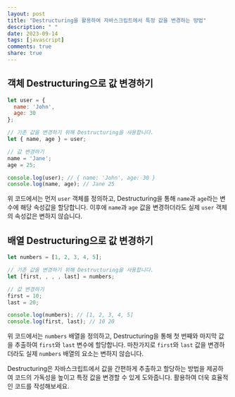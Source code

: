 ```yaml
---
layout: post
title: "Destructuring을 활용하여 자바스크립트에서 특정 값을 변경하는 방법"
description: " "
date: 2023-09-14
tags: [javascript]
comments: true
share: true
---
```


## 객체 Destructuring으로 값 변경하기

```javascript
let user = {
  name: 'John',
  age: 30
};

// 기존 값을 변경하기 위해 Destructuring을 사용합니다.
let { name, age } = user;

// 값 변경하기
name = 'Jane';
age = 25;

console.log(user); // { name: 'John', age: 30 }
console.log(name, age); // Jane 25
```

위 코드에서는 먼저 `user` 객체를 정의하고, Destructuring을 통해 `name`과 `age`라는 변수에 해당 속성값을 할당합니다. 이후에 `name`과 `age` 값을 변경하더라도 실제 `user` 객체의 속성값은 변하지 않습니다.

## 배열 Destructuring으로 값 변경하기

```javascript
let numbers = [1, 2, 3, 4, 5];

// 기존 값을 변경하기 위해 Destructuring을 사용합니다.
let [first, , , , last] = numbers;

// 값 변경하기
first = 10;
last = 20;

console.log(numbers); // [1, 2, 3, 4, 5]
console.log(first, last); // 10 20
```

위 코드에서는 `numbers` 배열을 정의하고, Destructuring을 통해 첫 번째와 마지막 값을 추출하여 `first`와 `last` 변수에 할당합니다. 마찬가지로 `first`와 `last` 값을 변경하더라도 실제 `numbers` 배열의 요소는 변하지 않습니다.

Destructuring은 자바스크립트에서 값을 간편하게 추출하고 할당하는 방법을 제공하여 코드의 가독성을 높이고 특정 값을 변경할 수 있게 도와줍니다. 활용하여 더욱 효율적인 코드를 작성해보세요.